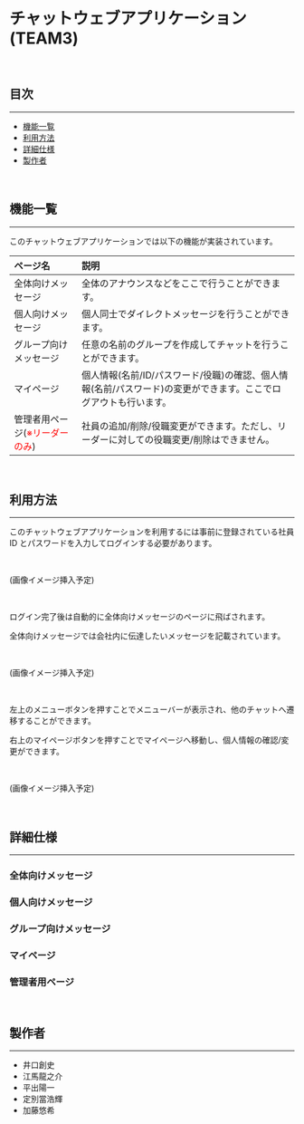 # チャットウェブアプリケーション(TEAM3)

<br>

## 目次

---

- [機能一覧](#機能一覧)
- [利用方法](#利用方法)
- [詳細仕様](#詳細仕様)
- [製作者](#詳細仕様)

<br>

## 機能一覧

---

このチャットウェブアプリケーションでは以下の機能が実装されています。

| ページ名                                               | 説明                                                                                                             |
| :----------------------------------------------------- | :--------------------------------------------------------------------------------------------------------------- |
| 全体向けメッセージ                                     | 全体のアナウンスなどをここで行うことができます。                                                                 |
| 個人向けメッセージ                                     | 個人同士でダイレクトメッセージを行うことができます。                                                             |
| グループ向けメッセージ                                 | 任意の名前のグループを作成してチャットを行うことができます。                                                     |
| マイページ                                             | 個人情報(名前/ID/パスワード/役職)の確認、個人情報(名前/パスワード)の変更ができます。ここでログアウトも行います。 |
| 管理者用ページ(<font color="red">※リーダーのみ</font>) | 社員の追加/削除/役職変更ができます。ただし、リーダーに対しての役職変更/削除はできません。                        |

<br>

## 利用方法

---

このチャットウェブアプリケーションを利用するには事前に登録されている社員 ID とパスワードを入力してログインする必要があります。

<br>

(画像イメージ挿入予定)

<br>

ログイン完了後は自動的に全体向けメッセージのページに飛ばされます。

全体向けメッセージでは会社内に伝達したいメッセージを記載されています。

<br>

(画像イメージ挿入予定)

<br>

左上のメニューボタンを押すことでメニューバーが表示され、他のチャットへ遷移することができます。

右上のマイページボタンを押すことでマイページへ移動し、個人情報の確認/変更ができます。

<br>

(画像イメージ挿入予定)

<br>

## 詳細仕様

---

### 全体向けメッセージ

### 個人向けメッセージ

### グループ向けメッセージ

### マイページ

### 管理者用ページ

<br>

## 製作者

---

- 井口創史
- 江馬龍之介
- 平出陽一
- 定別當浩輝
- 加藤悠希
